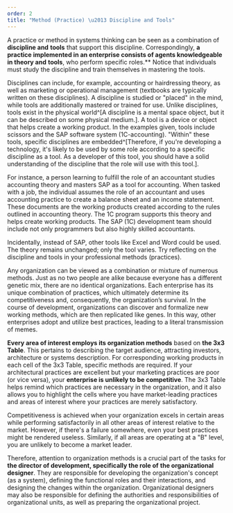 ```yaml
---
order: 2
title: "Method (Practice) \u2013 Discipline and Tools"
---
```


A practice or method in systems thinking can be seen as a combination of **discipline and** **tools** that support this discipline. Correspondingly, **a practice implemented in an enterprise consists of agents knowledgeable in theory and** **tools**, who perform specific roles.** Notice that individuals must study the discipline and train themselves in mastering the tools.

Disciplines can include, for example, accounting or hairdressing theory, as well as marketing or operational management (textbooks are typically written on these disciplines). A discipline is studied or "placed" in the mind, while tools are additionally mastered or trained for use. Unlike disciplines, tools exist in the physical world^[A discipline is a mental space object, but it can be described on some physical medium.]. A tool is a device or object that helps create a working product. In the examples given, tools include scissors and the SAP software system (1C-accounting). "Within" these tools, specific disciplines are embedded^[Therefore, if you're developing a technology, it's likely to be used by some role according to a specific discipline as a tool. As a developer of this tool, you should have a solid understanding of the discipline that the role will use with this tool.].

For instance, a person learning to fulfill the role of an accountant studies accounting theory and masters SAP as a tool for accounting. When tasked with a job, the individual assumes the role of an accountant and uses accounting practice to create a balance sheet and an income statement. These documents are the working products created according to the rules outlined in accounting theory. The 1C program supports this theory and helps create working products. The SAP (1C) development team should include not only programmers but also highly skilled accountants.

Incidentally, instead of SAP, other tools like Excel and Word could be used. The theory remains unchanged; only the tool varies. Try reflecting on the discipline and tools in your professional methods (practices).

Any organization can be viewed as a combination or mixture of numerous methods. Just as no two people are alike because everyone has a different genetic mix, there are no identical organizations. Each enterprise has its unique combination of practices, which ultimately determine its competitiveness and, consequently, the organization’s survival. In the course of development, organizations can discover and formalize new working methods, which are then replicated like genes. In this way, other enterprises adopt and utilize best practices, leading to a literal transmission of memes.

**Every area of interest employs its organization methods** based on **the 3x3 Table**. This pertains to describing the target audience, attracting investors, architecture or systems description. For corresponding working products in each cell of the 3x3 Table, specific methods are required. If your architectural practices are excellent but your marketing practices are poor (or vice versa), your **enterprise is unlikely to be competitive**. The 3x3 Table helps remind which practices are necessary in the organization, and it also allows you to highlight the cells where you have market-leading practices and areas of interest where your practices are merely satisfactory.

Competitiveness is achieved when your organization excels in certain areas while performing satisfactorily in all other areas of interest relative to the market. However, if there's a failure somewhere, even your best practices might be rendered useless. Similarly, if all areas are operating at a "B" level, you are unlikely to become a market leader.

Therefore, attention to organization methods is a crucial part of the tasks for **the director of development, specifically the role of** **the organizational designer**. They are responsible for developing the organization's concept (as a system), defining the functional roles and their interactions, and designing the changes within the organization. Organizational designers may also be responsible for defining the authorities and responsibilities of organizational units, as well as preparing the organizational project.